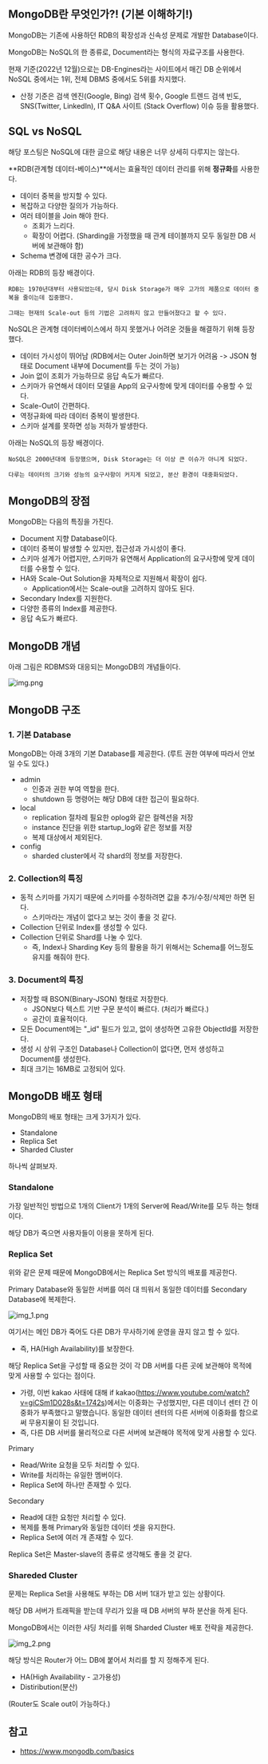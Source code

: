 ## MongoDB란 무엇인가?! (기본 이해하기!)

MongoDB는 기존에 사용하던 RDB의 확장성과 신속성 문제로 개발한 Database이다.

MongoDB는 NoSQL의 한 종류로, Document라는 형식의 자료구조를 사용한다.

현재 기준(2022년 12월)으로는 DB-Engines라는 사이트에서 매긴 DB 순위에서 NoSQL 중에서는 1위, 전체 DBMS 중에서도 5위를 차지했다. 
- 산정 기준은 검색 엔진(Google, Bing) 검색 횟수, Google 트렌드 검색 빈도, SNS(Twitter, LinkedIn), IT Q&A 사이트 (Stack Overflow) 이슈 등을 활용했다.

## SQL vs NoSQL

해당 포스팅은 NoSQL에 대한 글으로 해당 내용은 너무 상세히 다루지는 않는다.

**RDB(관계형 데이터-베이스)**에서는 효율적인 데이터 관리를 위해 **정규화**를 사용한다.
- 데이터 중복을 방지할 수 있다.
- 복잡하고 다양한 질의가 가능하다.
- 여러 테이블을 Join 해야 한다.
  - 조회가 느리다.
  - 확장이 어렵다. (Sharding을 가정했을 때 관계 테이블까지 모두 동일한 DB 서버에 보관해야 함)
- Schema 변경에 대한 공수가 크다.

아래는 RDB의 등장 배경이다.

```
RDB는 1970년대부터 사용되었는데, 당시 Disk Storage가 매우 고가의 제품으로 데이터 중복을 줄이는데 집중했다.

그때는 현재의 Scale-out 등의 기법은 고려하지 않고 만들어졌다고 할 수 있다.
```

NoSQL은 관계형 데이터베이스에서 하지 못했거나 어려운 것들을 해결하기 위해 등장했다.
- 데이터 가시성이 뛰어남 (RDB에서는 Outer Join하면 보기가 어려움 -> JSON 형태로 Document 내부에 Document를 두는 것이 가능)
- Join 없이 조회가 가능하므로 응답 속도가 빠르다.
- 스키마가 유연해서 데이터 모델을 App의 요구사항에 맞게 데이터를 수용할 수 있다.
- Scale-Out이 간편하다.
- 역정규화에 따라 데이터 중복이 발생한다.
- 스키마 설계를 못하면 성능 저하가 발생한다.

아래는 NoSQL의 등장 배경이다.
```
NoSQL은 2000년대에 등장했으며, Disk Storage는 더 이상 큰 이슈가 아니게 되었다.

다루는 데이터의 크기와 성능의 요구사항이 커지게 되었고, 분산 환경이 대중화되었다.
```

## MongoDB의 장점

MongoDB는 다음의 특징을 가진다.
- Document 지향 Database이다.
- 데이터 중복이 발생할 수 있지만, 접근성과 가시성이 좋다.
- 스키마 설계가 어렵지만, 스키마가 유연해서 Application의 요구사항에 맞게 데이터를 수용할 수 있다.
- HA와 Scale-Out Solution을 자체적으로 지원해서 확장이 쉽다.
  - Application에서는 Scale-out을 고려하지 않아도 된다.
- Secondary Index를 지원한다.
- 다양한 종류의 Index를 제공한다.
- 응답 속도가 빠르다.

## MongoDB 개념

아래 그림은 RDBMS와 대응되는 MongoDB의 개념들이다.

![img.png](img.png)

## MongoDB 구조

### 1. 기본 Database

MongoDB는 아래 3개의 기본 Database를 제공한다. (루트 권한 여부에 따라서 안보일 수도 있다.)
- admin
  - 인증과 권한 부여 역할을 한다.
  - shutdown 등 명령어는 해당 DB에 대한 접근이 필요하다.
- local
  - replication 절차레 필요한 oplog와 같은 컬렉션을 저장
  - instance 진단을 위한 startup_log와 같은 정보를 저장 
  - 복제 대상에서 제외된다.
- config
  - sharded cluster에서 각 shard의 정보를 저장한다.

### 2. Collection의 특징
- 동적 스키마를 가지기 때문에 스키마를 수정하려면 값을 추가/수정/삭제만 하면 된다.
  - 스키마라는 개념이 없다고 보는 것이 좋을 것 같다.
- Collection 단위로 Index를 생성할 수 있다.
- Collection 단위로 Shard를 나눌 수 있다.
  - 즉, Index나 Sharding Key 등의 활용을 하기 위해서는 Schema를 어느정도 유지를 해줘야 한다.

### 3. Document의 특징
- 저장할 때 BSON(Binary-JSON) 형태로 저장한다.
  - JSON보다 텍스트 기반 구문 분석이 빠르다. (처리가 빠르다.)
  - 공간이 효율적이다.
- 모든 Document에는 "_id" 필드가 있고, 없이 생성하면 고유한 ObjectId를 저장한다.
- 생성 시 상위 구조인 Database나 Collection이 없다면, 먼저 생성하고 Document를 생성한다.
- 최대 크기는 16MB로 고정되어 있다.

## MongoDB 배포 형태

MongoDB의 배포 형태는 크게 3가지가 있다.
- Standalone
- Replica Set
- Sharded Cluster

하나씩 살펴보자.

### Standalone

가장 일반적인 방법으로 1개의 Client가 1개의 Server에 Read/Write를 모두 하는 형태이다.

해당 DB가 죽으면 사용자들이 이용을 못하게 된다.

### Replica Set

위와 같은 문제 때문에 MongoDB에서는 Replica Set 방식의 배포를 제공한다.

Primary Database와 동일한 서버를 여러 대 띄워서 동일한 데이터를 Secondary Database에 복제한다.

![img_1.png](img_1.png)

여기서는 메인 DB가 죽어도 다른 DB가 무사하기에 운영을 끊지 않고 할 수 있다.
- 즉, HA(High Availability)를 보장한다.

해당 Replica Set을 구성할 때 중요한 것이 각 DB 서버를 다른 곳에 보관해야 목적에 맞게 사용할 수 있다는 점이다.
- 가령, 이번 kakao 사태에 대해 if kakao(https://www.youtube.com/watch?v=giCSm1D028s&t=1742s)에서는 이중화는 구성했지만, 다른 데이너 센터 간 이중화가 부족했다고 말했습니다. 동일한 데이터 센터의 다른 서버에 이중화를 함으로써 무용지물이 된 것입니다.
- 즉, 다른 DB 서버를 물리적으로 다른 서버에 보관해야 목적에 맞게 사용할 수 있다. 

Primary
- Read/Write 요청을 모두 처리할 수 있다.
- Write를 처리하는 유일한 멤버이다.
- Replica Set에 하나만 존재할 수 있다.

Secondary
- Read에 대한 요청만 처리할 수 있다.
- 복제를 통해 Primary와 동일한 데이터 셋을 유지한다.
- Replica Set에 여러 개 존재할 수 있다.

Replica Set은 Master-slave의 종류로 생각해도 좋을 것 같다.

### Shareded Cluster

문제는 Replica Set을 사용해도 부하는 DB 서버 1대가 받고 있는 상황이다.

해당 DB 서버가 트래픽을 받는데 무리가 있을 때 DB 서버의 부하 분산을 하게 된다.

MongoDB에서는 이러한 샤딩 처리를 위해 Sharded Cluster 배포 전략을 제공한다.

![img_2.png](img_2.png)

해당 방식은 Router가 어느 DB에 붙어서 처리를 할 지 정해주게 된다.
- HA(High Availability - 고가용성)
- Distiribution(분산)

(Router도 Scale out이 가능하다.)

## 참고
- https://www.mongodb.com/basics